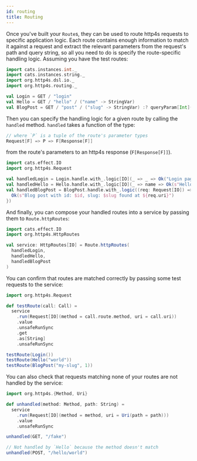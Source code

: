 ```yaml
---
id: routing
title: Routing
---
```


Once you've built your `Route`s, they can be used to route http4s requests to specific application logic. Each route contains enough information to match it against a request and extract the relevant parameters from the request's path and query string, so all you need to do is specify the route-specific handling logic. Assuming you have the test routes:

```scala mdoc
import cats.instances.int._
import cats.instances.string._
import org.http4s.dsl.io._
import org.http4s.routing._

val Login = GET / "login"
val Hello = GET / "hello" / ("name" -> StringVar)
val BlogPost = GET / "post" / ("slug" -> StringVar) :? queryParam[Int]("id")
```

Then you can specify the handling logic for a given route by calling the `handled` method. `handled` takes a function of the type:

```scala
// where `P` is a tuple of the route's parameter types
Request[F] => P => F[Response[F]]
```

from the route's parameters to an http4s response (`F[Response[F]]`).

```scala mdoc
import cats.effect.IO
import org.http4s.Request

val handledLogin = Login.handle.with_.logic[IO](_ => _ => Ok("Login page"))
val handledHello = Hello.handle.with_.logic[IO](_ => name => Ok(s"Hello, $name"))
val handledBlogPost = BlogPost.handle.with_.logic((req: Request[IO]) => { case (slug, id) =>
  Ok(s"Blog post with id: $id, slug: $slug found at ${req.uri}")
})
```

And finally, you can compose your handled routes into a service by passing them to `Route.httpRoutes`:

```scala mdoc
import cats.effect.IO
import org.http4s.HttpRoutes

val service: HttpRoutes[IO] = Route.httpRoutes(
  handledLogin,
  handledHello,
  handledBlogPost
)
```

You can confirm that routes are matched correctly by passing some test requests to the service:

```scala mdoc
import org.http4s.Request

def testRoute(call: Call) =
  service
    .run(Request[IO](method = call.route.method, uri = call.uri))
    .value
    .unsafeRunSync
    .get
    .as[String]
    .unsafeRunSync

testRoute(Login())
testRoute(Hello("world"))
testRoute(BlogPost("my-slug", 1))
```

You can also check that requests matching none of your routes are not handled by the service:

```scala mdoc
import org.http4s.{Method, Uri}

def unhandled(method: Method, path: String) =
  service
    .run(Request[IO](method = method, uri = Uri(path = path)))
    .value
    .unsafeRunSync

unhandled(GET, "/fake")

// Not handled by `Hello` because the method doesn't match
unhandled(POST, "/hello/world")
```
